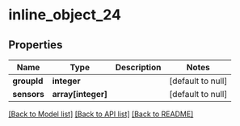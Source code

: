 # inline_object_24

## Properties
Name | Type | Description | Notes
------------ | ------------- | ------------- | -------------
**groupId** | **integer** |  | [default to null]
**sensors** | **array[integer]** |  | [default to null]

[[Back to Model list]](../README.md#documentation-for-models) [[Back to API list]](../README.md#documentation-for-api-endpoints) [[Back to README]](../README.md)


